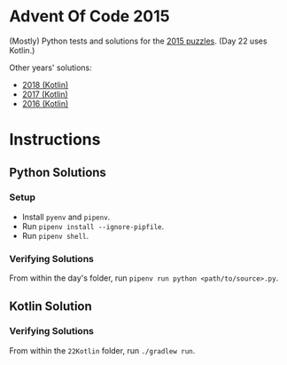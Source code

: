 # Advent Of Code 2015

(Mostly) Python tests and solutions for the [2015 puzzles](http://adventofcode.com/2015). (Day 22 uses Kotlin.)

Other years' solutions:

- [2018 (Kotlin)](https://github.com/stkent/AdventOfCode2018)
- [2017 (Kotlin)](https://github.com/stkent/AdventOfCode2017)
- [2016 (Kotlin)](https://github.com/stkent/AdventOfCode2016)

# Instructions

## Python Solutions

### Setup

- Install `pyenv` and `pipenv`.
- Run `pipenv install --ignore-pipfile`.
- Run `pipenv shell`.

### Verifying Solutions

From within the day's folder, run `pipenv run python <path/to/source>.py`.

## Kotlin Solution

### Verifying Solutions

From within the `22Kotlin` folder, run `./gradlew run`.
